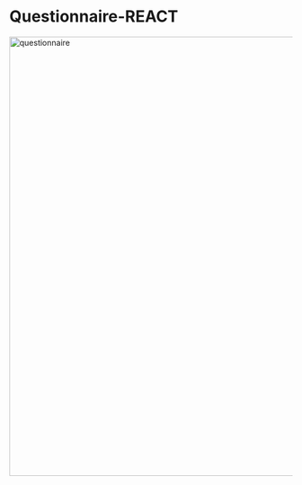 # Questionnaire-REACT
<img width="781" alt="questionnaire" src="https://user-images.githubusercontent.com/79283100/160658848-89f0a08b-2814-481c-abdb-b914ae07d829.png">
